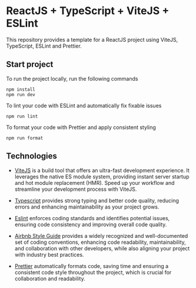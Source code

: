 # ReactJS + TypeScript + ViteJS + ESLint

This repository provides a template for a ReactJS project using ViteJS, TypeScript, ESLint and Prettier.

## Start project

To run the project locally, run the following commands
```
npm install
npm run dev
```

To lint your code with ESLint and automatically fix fixable issues
```
npm run lint
```

To format your code with Prettier and apply consistent styling
```
npm run format
```

## Technologies

- [ViteJS](https://vitejs.dev/) is a build tool that offers an ultra-fast development experience. It leverages the native ES module system, providing instant server startup and hot module replacement (HMR). Speed up your workflow and streamline your development process with ViteJS.

- [Typescript](https://www.typescriptlang.org) provides strong typing and better code quality, reducing errors and enhancing maintainability as your project grows.

- [Eslint](https://eslint.org) enforces coding standards and identifies potential issues, ensuring code consistency and improving overall code quality.

- [Airbnb Style Guide](https://github.com/airbnb/javascript) provides a widely recognized and well-documented set of coding conventions, enhancing code readability, maintainability, and collaboration with other developers, while also aligning your project with industry best practices.

- [Prettier](https://prettier.io/docs/en/) automatically formats code, saving time and ensuring a consistent code style throughout the project, which is crucial for collaboration and readability.